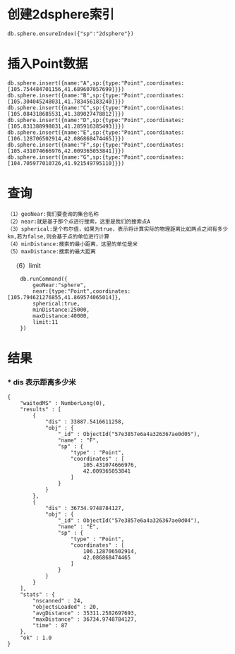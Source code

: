 # 创建2dsphere索引
    db.sphere.ensureIndex({"sp":"2dsphere"})
 
# 插入Point数据
    db.sphere.insert({name:"A",sp:{type:"Point",coordinates:[105.754484701156,41.689607057699]}})
    db.sphere.insert({name:"B",sp:{type:"Point",coordinates:[105.304045248031,41.783456183240]}})
    db.sphere.insert({name:"C",sp:{type:"Point",coordinates:[105.084318685531,41.389027478812]}})
    db.sphere.insert({name:"D",sp:{type:"Point",coordinates:[105.831388998031,41.285916385493]}})
    db.sphere.insert({name:"E",sp:{type:"Point",coordinates:[106.128706502914,42.086868474465]}})
    db.sphere.insert({name:"F",sp:{type:"Point",coordinates:[105.431074666976,42.009365053841]}})
    db.sphere.insert({name:"G",sp:{type:"Point",coordinates:[104.705977010726,41.921549795110]}})

# 查询
    （1）geoNear:我们要查询的集合名称 
    （2）near:就是基于那个点进行搜索，这里是我们的搜索点A 
    （3）spherical:是个布尔值，如果为true，表示将计算实际的物理距离比如两点之间有多少km,若为false,则会基于点的单位进行计算 
    （4）minDistance:搜索的最小距离，这里的单位是米 
    （5）maxDistance:搜索的最大距离
    （6）limit 

        db.runCommand({
            geoNear:"sphere",
            near:{type:"Point",coordinates:[105.794621276855,41.869574065014]},
            spherical:true,
            minDistance:25000,
            maxDistance:40000,
            limit:11
        })

# 结果
### * dis 表示距离多少米
    {
        "waitedMS" : NumberLong(0),
        "results" : [ 
            {
                "dis" : 33887.5416611258,
                "obj" : {
                    "_id" : ObjectId("57e3857e6a4a326367ae0d05"),
                    "name" : "F",
                    "sp" : {
                        "type" : "Point",
                        "coordinates" : [ 
                            105.431074666976, 
                            42.009365053841
                        ]
                    }
                }
            }, 
            {
                "dis" : 36734.9748784127,
                "obj" : {
                    "_id" : ObjectId("57e3857e6a4a326367ae0d04"),
                    "name" : "E",
                    "sp" : {
                        "type" : "Point",
                        "coordinates" : [ 
                            106.128706502914, 
                            42.086868474465
                        ]
                    }
                }
            }
        ],
        "stats" : {
            "nscanned" : 24,
            "objectsLoaded" : 20,
            "avgDistance" : 35311.2582697693,
            "maxDistance" : 36734.9748784127,
            "time" : 87
        },
        "ok" : 1.0
    }

